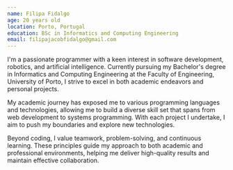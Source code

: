 ```yaml
---
name: Filipa Fidalgo
age: 20 years old
location: Porto, Portugal
education: BSc in Informatics and Computing Engineering
email: filipajacobfidalgo@gmail.com
---
```


I'm a passionate programmer with a keen interest in software development, robotics, and artificial intelligence. 
Currently pursuing my Bachelor's degree in Informatics and Computing Engineering at the Faculty of Engineering, 
University of Porto, I strive to excel in both academic endeavors and personal projects.

My academic journey has exposed me to various programming languages and technologies, 
allowing me to build a diverse skill set that spans from web development to systems programming. 
With each project I undertake, I aim to push my boundaries and explore new technologies.

Beyond coding, I value teamwork, problem-solving, and continuous learning. 
These principles guide my approach to both academic and professional environments, 
helping me deliver high-quality results and maintain effective collaboration.
